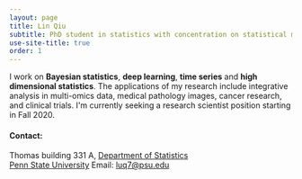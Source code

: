 ```yaml
---
layout: page
title: Lin Qiu
subtitle: PhD student in statistics with concentration on statistical machine learning
use-site-title: true
order: 1
---
```


I work on **Bayesian statistics**, **deep learning**, **time series** and **high dimensional statistics**. The applications of my research include integrative analysis in multi-omics data, medical pathology images, cancer research, and clinical trials. I'm currently seeking a research scientist position starting in Fall 2020.

#### Contact:
Thomas building 331 A, [Department of Statistics](https://science.psu.edu/stat)  
[Penn State University](https://www.psu.edu)
Email: luq7@psu.edu

